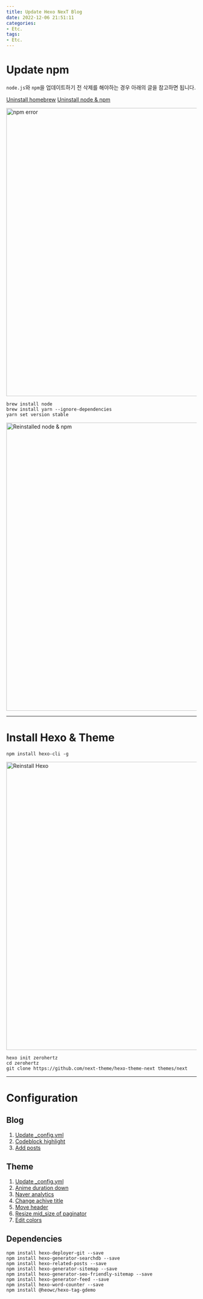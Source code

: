 ```yaml
---
title: Update Hexo NexT Blog
date: 2022-12-06 21:51:11
categories:
- Etc.
tags:
- Etc.
---
```

# Update npm

`node.js`와 `npm`을 업데이트하기 전 삭제를 해야하는 경우 아래의 글을 참고하면 됩니다.

[Uninstall homebrew](https://ddoongmause.blogspot.com/2021/02/brew.html)
[Uninstall node & npm](https://clolee.tistory.com/85)

<img width="762" alt="npm error" src="https://user-images.githubusercontent.com/42334717/205918079-9c278225-b2a5-4fdd-831b-f006bdadf55c.png">

~~~applescript
brew install node
brew install yarn --ignore-dependencies
yarn set version stable
~~~

<img width="762" alt="Reinstalled node & npm" src="https://user-images.githubusercontent.com/42334717/205923445-75f8b856-29f3-4847-bfc6-b84def76d57b.png">

<!-- More -->

***

# Install Hexo & Theme

~~~applescript
npm install hexo-cli -g
~~~

<img width="762" alt="Reinstall Hexo" src="https://user-images.githubusercontent.com/42334717/205924373-26b84fb1-cf9b-438a-a2a6-84e1ce6df01a.png">


~~~applescript
hexo init zerohertz
cd zerohertz
git clone https://github.com/next-theme/hexo-theme-next themes/next
~~~

***

# Configuration

## Blog

1. [Update _config.yml](https://github.com/Zerohertz/Blog_Backup/commit/210c131974c50a7711cfb675350350b0fab540a5)
2. [Codeblock highlight](https://github.com/Zerohertz/Blog_Backup/commit/c117f92d440eec381c349111f2897c032cf494e8)
3. [Add posts](https://github.com/Zerohertz/Blog_Backup/commit/6dae7ebffe862fa18eaadca1f10182b58820f4d2)

## Theme

1. [Update _config.yml](https://github.com/Zerohertz/hexo-theme-next/commit/7d1444dd5d3a129483635a625be5502085bc298b)
2. [Anime duration down](https://github.com/Zerohertz/hexo-theme-next/commit/d4aa83a48c0ba2760401a07667cfcebc1784e1d6)
3. [Naver analytics](https://github.com/Zerohertz/hexo-theme-next/commit/6f5026c47fe4d66c88411f182804e7bb44c95546)
4. [Change achive title](https://github.com/Zerohertz/hexo-theme-next/commit/7043e819f46918b1120cbfc338e4e1acbf11f256)
5. [Move header](https://github.com/Zerohertz/hexo-theme-next/commit/0d1e1a69bcee9403a3e37d3dde9e7d380a4547dc)
6. [Resize mid_size of paginator](https://github.com/Zerohertz/hexo-theme-next/commit/3778268ebc4b95787e56c6fede3925aa897f9be3)
7. [Edit colors](https://github.com/Zerohertz/hexo-theme-next/commit/18f097f0e74f0baf8f0a23083414e8bfaf623f56)

## Dependencies

~~~applescript
npm install hexo-deployer-git --save
npm install hexo-generator-searchdb --save
npm install hexo-related-posts --save
npm install hexo-generator-sitemap --save
npm install hexo-generator-seo-friendly-sitemap --save
npm install hexo-generator-feed --save
npm install hexo-word-counter --save
npm install @heowc/hexo-tag-gdemo
~~~